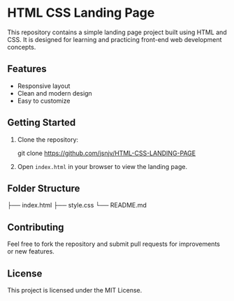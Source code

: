 # HTML CSS Landing Page

This repository contains a simple landing page project built using HTML and CSS. It is designed for learning and practicing front-end web development concepts.

## Features

- Responsive layout
- Clean and modern design
- Easy to customize

## Getting Started

1. Clone the repository:
   
    git clone https://github.com/jsnjv/HTML-CSS-LANDING-PAGE
    
2. Open `index.html` in your browser to view the landing page.

## Folder Structure


├── index.html
├── style.css
└── README.md


## Contributing

Feel free to fork the repository and submit pull requests for improvements or new features.

## License

This project is licensed under the MIT License.
